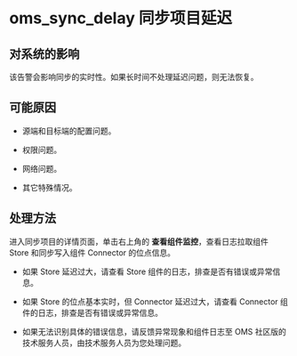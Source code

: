 # oms_sync_delay 同步项目延迟

## 对系统的影响

该告警会影响同步的实时性。如果长时间不处理延迟问题，则无法恢复。

## 可能原因

* 源端和目标端的配置问题。

* 权限问题。

* 网络问题。

* 其它特殊情况。

## 处理方法

进入同步项目的详情页面，单击右上角的 **查看组件监控**，查看日志拉取组件 Store 和同步写入组件 Connector 的位点信息。

* 如果 Store 延迟过大，请查看 Store 组件的日志，排查是否有错误或异常信息。

* 如果 Store 的位点基本实时，但 Connector 延迟过大，请查看 Connector 组件的日志，排查是否有错误或异常信息。

* 如果无法识别具体的错误信息，请反馈异常现象和组件日志至 OMS 社区版的技术服务人员，由技术服务人员为您处理问题。
